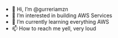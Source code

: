 - 👋 Hi, I’m @gurreriamzn
- 👀 I’m interested in building AWS Services
- 🌱 I’m currently learning everything AWS
- 📫 How to reach me yell, very loud

<!---
gurreriamzn/gurreriamzn is a ✨ special ✨ repository because its `README.md` (this file) appears on your GitHub profile.
You can click the Preview link to take a look at your changes.
--->

